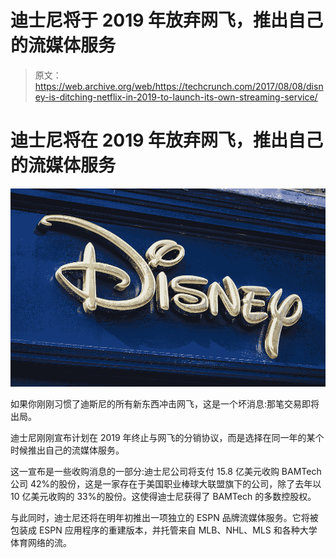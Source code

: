 # 迪士尼将于 2019 年放弃网飞，推出自己的流媒体服务 

> 原文：<https://web.archive.org/web/https://techcrunch.com/2017/08/08/disney-is-ditching-netflix-in-2019-to-launch-its-own-streaming-service/>

# 迪士尼将在 2019 年放弃网飞，推出自己的流媒体服务

![](img/17bba8bb1beb6ca1dfbe726c868710e9.png)

如果你刚刚习惯了迪斯尼的所有新东西冲击网飞，这是一个坏消息:那笔交易即将出局。

迪士尼刚刚宣布计划在 2019 年终止与网飞的分销协议，而是选择在同一年的某个时候推出自己的流媒体服务。

这一宣布是一些收购消息的一部分:迪士尼公司将支付 15.8 亿美元收购 BAMTech 公司 42%的股份，这是一家存在于美国职业棒球大联盟旗下的公司，除了去年以 10 亿美元收购的 33%的股份。这使得迪士尼获得了 BAMTech 的多数控股权。

与此同时，迪士尼还将在明年初推出一项独立的 ESPN 品牌流媒体服务。它将被包装成 ESPN 应用程序的重建版本，并托管来自 MLB、NHL、MLS 和各种大学体育网络的流。